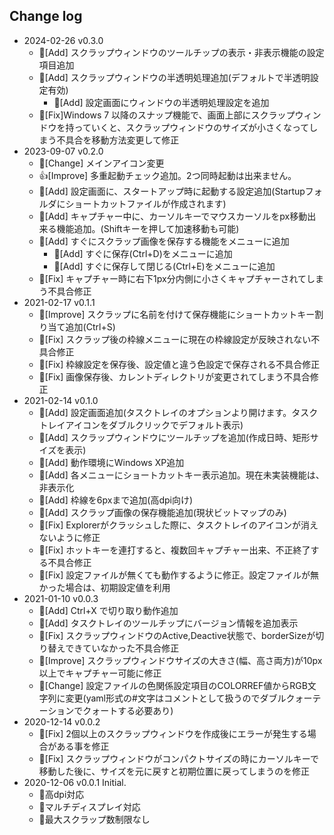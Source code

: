 ## Change log
- 2024-02-26 v0.3.0
    - 🚀[Add] スクラップウィンドウのツールチップの表示・非表示機能の設定項目追加
    - 🚀[Add] スクラップウィンドウの半透明処理追加(デフォルトで半透明設定有効)
        - 🔧[Add] 設定画面にウィンドウの半透明処理設定を追加
    - 🐛[Fix]Windows 7 以降のスナップ機能で、画面上部にスクラップウィンドウを持っていくと、スクラップウィンドウのサイズが小さくなってしまう不具合を移動方法変更して修正
- 2023-09-07 v0.2.0
    - 🚀[Change] メインアイコン変更
    - 👍[Improve] 多重起動チェック追加。2つ同時起動は出来ません。
    - 🔧[Add] 設定画面に、スタートアップ時に起動する設定追加(Startupフォルダにショートカットファイルが作成されます)
    - 🎨[Add] キャプチャー中に、カーソルキーでマウスカーソルをpx移動出来る機能追加。(Shiftキーを押して加速移動も可能)
    - 🎨[Add] すぐにスクラップ画像を保存する機能をメニューに追加
        - 🎨[Add] すぐに保存(Ctrl+D)をメニューに追加
        - 🎨[Add] すぐに保存して閉じる(Ctrl+E)をメニューに追加
    - 🐛[Fix] キャプチャー時に右下1px分内側に小さくキャプチャーされてしまう不具合修正
- 2021-02-17 v0.1.1
    - 🐛[Improve] スクラップに名前を付けて保存機能にショートカットキー割り当て追加(Ctrl+S)
    - 🐛[Fix] スクラップ後の枠線メニューに現在の枠線設定が反映されない不具合修正
    - 🐛[Fix] 枠線設定を保存後、設定値と違う色設定で保存される不具合修正
    - 🐛[Fix] 画像保存後、カレントディレクトリが変更されてしまう不具合修正
- 2021-02-14 v0.1.0
    - 🚀[Add] 設定画面追加(タスクトレイのオプションより開けます。タスクトレイアイコンをダブルクリックでデフォルト表示)
    - 🚀[Add] スクラップウィンドウにツールチップを追加(作成日時、矩形サイズを表示)
    - 🚀[Add] 動作環境にWindows XP追加
    - 🚀[Add] 各メニューにショートカットキー表示追加。現在未実装機能は、非表示化
    - 🚀[Add] 枠線を6pxまで追加(高dpi向け)
    - 🚀[Add] スクラップ画像の保存機能追加(現状ビットマップのみ)
    - 🐛[Fix] Explorerがクラッシュした際に、タスクトレイのアイコンが消えないように修正
    - 🐛[Fix] ホットキーを連打すると、複数回キャプチャー出来、不正終了する不具合修正
    - 🐛[Fix] 設定ファイルが無くても動作するように修正。設定ファイルが無かった場合は、初期設定値を利用
- 2021-01-10 v0.0.3
    - 🚀[Add] Ctrl+X で切り取り動作追加
    - 🚀[Add] タスクトレイのツールチップにバージョン情報を追加表示
    - 🐛[Fix] スクラップウィンドウのActive,Deactive状態で、borderSizeが切り替えできていなかった不具合修正
    - 🐛[Improve] スクラップウィンドウサイズの大きさ(幅、高さ両方)が10px以上でキャプチャー可能に修正
    - 🔧[Change] 設定ファイルの色関係設定項目のCOLORREF値からRGB文字列に変更(yaml形式の#文字はコメントとして扱うのでダブルクォーテーションでクォートする必要あり)
- 2020-12-14 v0.0.2
    - 🐛[Fix] 2個以上のスクラップウィンドウを作成後にエラーが発生する場合がある事を修正
    - 🐛[Fix] スクラップウィンドウがコンパクトサイズの時にカーソルキーで移動した後に、サイズを元に戻すと初期位置に戻ってしまうのを修正
- 2020-12-06 v0.0.1 Initial.
    - 🚀高dpi対応
    - 🚀マルチディスプレイ対応
    - 🚀最大スクラップ数制限なし

